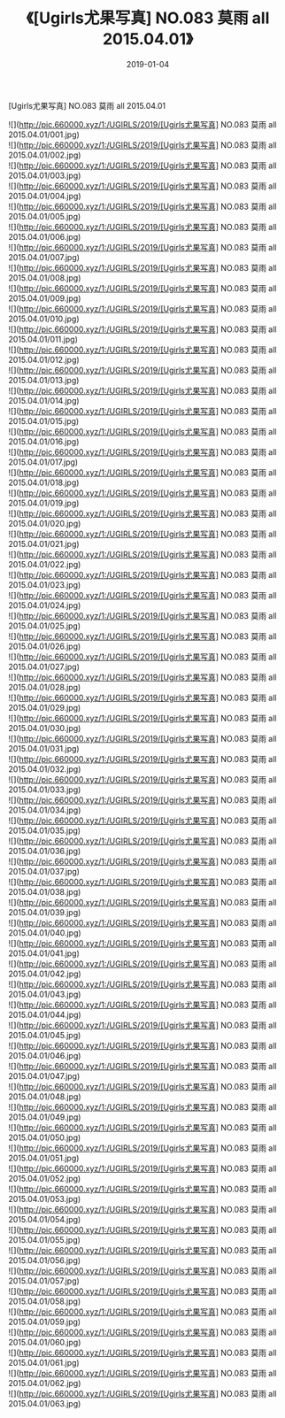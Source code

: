 ﻿---
layout: post
title:  《[Ugirls尤果写真] NO.083 莫雨 all 2015.04.01》
date:   2019-01-04
img: http://pic.660000.xyz/1:/UGIRLS/2019/[Ugirls尤果写真] NO.083 莫雨 all 2015.04.01/000.jpg
categories: [美女, 清纯, 唯美]
---

[Ugirls尤果写真] NO.083 莫雨 all 2015.04.01

 ![](http://pic.660000.xyz/1:/UGIRLS/2019/[Ugirls尤果写真] NO.083 莫雨 all 2015.04.01/001.jpg) <br>![](http://pic.660000.xyz/1:/UGIRLS/2019/[Ugirls尤果写真] NO.083 莫雨 all 2015.04.01/002.jpg) <br>![](http://pic.660000.xyz/1:/UGIRLS/2019/[Ugirls尤果写真] NO.083 莫雨 all 2015.04.01/003.jpg) <br>![](http://pic.660000.xyz/1:/UGIRLS/2019/[Ugirls尤果写真] NO.083 莫雨 all 2015.04.01/004.jpg) <br>![](http://pic.660000.xyz/1:/UGIRLS/2019/[Ugirls尤果写真] NO.083 莫雨 all 2015.04.01/005.jpg) <br>![](http://pic.660000.xyz/1:/UGIRLS/2019/[Ugirls尤果写真] NO.083 莫雨 all 2015.04.01/006.jpg) <br>![](http://pic.660000.xyz/1:/UGIRLS/2019/[Ugirls尤果写真] NO.083 莫雨 all 2015.04.01/007.jpg) <br>![](http://pic.660000.xyz/1:/UGIRLS/2019/[Ugirls尤果写真] NO.083 莫雨 all 2015.04.01/008.jpg) <br>![](http://pic.660000.xyz/1:/UGIRLS/2019/[Ugirls尤果写真] NO.083 莫雨 all 2015.04.01/009.jpg) <br>![](http://pic.660000.xyz/1:/UGIRLS/2019/[Ugirls尤果写真] NO.083 莫雨 all 2015.04.01/010.jpg) <br>![](http://pic.660000.xyz/1:/UGIRLS/2019/[Ugirls尤果写真] NO.083 莫雨 all 2015.04.01/011.jpg) <br>![](http://pic.660000.xyz/1:/UGIRLS/2019/[Ugirls尤果写真] NO.083 莫雨 all 2015.04.01/012.jpg) <br>![](http://pic.660000.xyz/1:/UGIRLS/2019/[Ugirls尤果写真] NO.083 莫雨 all 2015.04.01/013.jpg) <br>![](http://pic.660000.xyz/1:/UGIRLS/2019/[Ugirls尤果写真] NO.083 莫雨 all 2015.04.01/014.jpg) <br>![](http://pic.660000.xyz/1:/UGIRLS/2019/[Ugirls尤果写真] NO.083 莫雨 all 2015.04.01/015.jpg) <br>![](http://pic.660000.xyz/1:/UGIRLS/2019/[Ugirls尤果写真] NO.083 莫雨 all 2015.04.01/016.jpg) <br>![](http://pic.660000.xyz/1:/UGIRLS/2019/[Ugirls尤果写真] NO.083 莫雨 all 2015.04.01/017.jpg) <br>![](http://pic.660000.xyz/1:/UGIRLS/2019/[Ugirls尤果写真] NO.083 莫雨 all 2015.04.01/018.jpg) <br>![](http://pic.660000.xyz/1:/UGIRLS/2019/[Ugirls尤果写真] NO.083 莫雨 all 2015.04.01/019.jpg) <br>![](http://pic.660000.xyz/1:/UGIRLS/2019/[Ugirls尤果写真] NO.083 莫雨 all 2015.04.01/020.jpg) <br>![](http://pic.660000.xyz/1:/UGIRLS/2019/[Ugirls尤果写真] NO.083 莫雨 all 2015.04.01/021.jpg) <br>![](http://pic.660000.xyz/1:/UGIRLS/2019/[Ugirls尤果写真] NO.083 莫雨 all 2015.04.01/022.jpg) <br>![](http://pic.660000.xyz/1:/UGIRLS/2019/[Ugirls尤果写真] NO.083 莫雨 all 2015.04.01/023.jpg) <br>![](http://pic.660000.xyz/1:/UGIRLS/2019/[Ugirls尤果写真] NO.083 莫雨 all 2015.04.01/024.jpg) <br>![](http://pic.660000.xyz/1:/UGIRLS/2019/[Ugirls尤果写真] NO.083 莫雨 all 2015.04.01/025.jpg) <br>![](http://pic.660000.xyz/1:/UGIRLS/2019/[Ugirls尤果写真] NO.083 莫雨 all 2015.04.01/026.jpg) <br>![](http://pic.660000.xyz/1:/UGIRLS/2019/[Ugirls尤果写真] NO.083 莫雨 all 2015.04.01/027.jpg) <br>![](http://pic.660000.xyz/1:/UGIRLS/2019/[Ugirls尤果写真] NO.083 莫雨 all 2015.04.01/028.jpg) <br>![](http://pic.660000.xyz/1:/UGIRLS/2019/[Ugirls尤果写真] NO.083 莫雨 all 2015.04.01/029.jpg) <br>![](http://pic.660000.xyz/1:/UGIRLS/2019/[Ugirls尤果写真] NO.083 莫雨 all 2015.04.01/030.jpg) <br>![](http://pic.660000.xyz/1:/UGIRLS/2019/[Ugirls尤果写真] NO.083 莫雨 all 2015.04.01/031.jpg) <br>![](http://pic.660000.xyz/1:/UGIRLS/2019/[Ugirls尤果写真] NO.083 莫雨 all 2015.04.01/032.jpg) <br>![](http://pic.660000.xyz/1:/UGIRLS/2019/[Ugirls尤果写真] NO.083 莫雨 all 2015.04.01/033.jpg) <br>![](http://pic.660000.xyz/1:/UGIRLS/2019/[Ugirls尤果写真] NO.083 莫雨 all 2015.04.01/034.jpg) <br>![](http://pic.660000.xyz/1:/UGIRLS/2019/[Ugirls尤果写真] NO.083 莫雨 all 2015.04.01/035.jpg) <br>![](http://pic.660000.xyz/1:/UGIRLS/2019/[Ugirls尤果写真] NO.083 莫雨 all 2015.04.01/036.jpg) <br>![](http://pic.660000.xyz/1:/UGIRLS/2019/[Ugirls尤果写真] NO.083 莫雨 all 2015.04.01/037.jpg) <br>![](http://pic.660000.xyz/1:/UGIRLS/2019/[Ugirls尤果写真] NO.083 莫雨 all 2015.04.01/038.jpg) <br>![](http://pic.660000.xyz/1:/UGIRLS/2019/[Ugirls尤果写真] NO.083 莫雨 all 2015.04.01/039.jpg) <br>![](http://pic.660000.xyz/1:/UGIRLS/2019/[Ugirls尤果写真] NO.083 莫雨 all 2015.04.01/040.jpg) <br>![](http://pic.660000.xyz/1:/UGIRLS/2019/[Ugirls尤果写真] NO.083 莫雨 all 2015.04.01/041.jpg) <br>![](http://pic.660000.xyz/1:/UGIRLS/2019/[Ugirls尤果写真] NO.083 莫雨 all 2015.04.01/042.jpg) <br>![](http://pic.660000.xyz/1:/UGIRLS/2019/[Ugirls尤果写真] NO.083 莫雨 all 2015.04.01/043.jpg) <br>![](http://pic.660000.xyz/1:/UGIRLS/2019/[Ugirls尤果写真] NO.083 莫雨 all 2015.04.01/044.jpg) <br>![](http://pic.660000.xyz/1:/UGIRLS/2019/[Ugirls尤果写真] NO.083 莫雨 all 2015.04.01/045.jpg) <br>![](http://pic.660000.xyz/1:/UGIRLS/2019/[Ugirls尤果写真] NO.083 莫雨 all 2015.04.01/046.jpg) <br>![](http://pic.660000.xyz/1:/UGIRLS/2019/[Ugirls尤果写真] NO.083 莫雨 all 2015.04.01/047.jpg) <br>![](http://pic.660000.xyz/1:/UGIRLS/2019/[Ugirls尤果写真] NO.083 莫雨 all 2015.04.01/048.jpg) <br>![](http://pic.660000.xyz/1:/UGIRLS/2019/[Ugirls尤果写真] NO.083 莫雨 all 2015.04.01/049.jpg) <br>![](http://pic.660000.xyz/1:/UGIRLS/2019/[Ugirls尤果写真] NO.083 莫雨 all 2015.04.01/050.jpg) <br>![](http://pic.660000.xyz/1:/UGIRLS/2019/[Ugirls尤果写真] NO.083 莫雨 all 2015.04.01/051.jpg) <br>![](http://pic.660000.xyz/1:/UGIRLS/2019/[Ugirls尤果写真] NO.083 莫雨 all 2015.04.01/052.jpg) <br>![](http://pic.660000.xyz/1:/UGIRLS/2019/[Ugirls尤果写真] NO.083 莫雨 all 2015.04.01/053.jpg) <br>![](http://pic.660000.xyz/1:/UGIRLS/2019/[Ugirls尤果写真] NO.083 莫雨 all 2015.04.01/054.jpg) <br>![](http://pic.660000.xyz/1:/UGIRLS/2019/[Ugirls尤果写真] NO.083 莫雨 all 2015.04.01/055.jpg) <br>![](http://pic.660000.xyz/1:/UGIRLS/2019/[Ugirls尤果写真] NO.083 莫雨 all 2015.04.01/056.jpg) <br>![](http://pic.660000.xyz/1:/UGIRLS/2019/[Ugirls尤果写真] NO.083 莫雨 all 2015.04.01/057.jpg) <br>![](http://pic.660000.xyz/1:/UGIRLS/2019/[Ugirls尤果写真] NO.083 莫雨 all 2015.04.01/058.jpg) <br>![](http://pic.660000.xyz/1:/UGIRLS/2019/[Ugirls尤果写真] NO.083 莫雨 all 2015.04.01/059.jpg) <br>![](http://pic.660000.xyz/1:/UGIRLS/2019/[Ugirls尤果写真] NO.083 莫雨 all 2015.04.01/060.jpg) <br>![](http://pic.660000.xyz/1:/UGIRLS/2019/[Ugirls尤果写真] NO.083 莫雨 all 2015.04.01/061.jpg) <br>![](http://pic.660000.xyz/1:/UGIRLS/2019/[Ugirls尤果写真] NO.083 莫雨 all 2015.04.01/062.jpg) <br>![](http://pic.660000.xyz/1:/UGIRLS/2019/[Ugirls尤果写真] NO.083 莫雨 all 2015.04.01/063.jpg) <br>